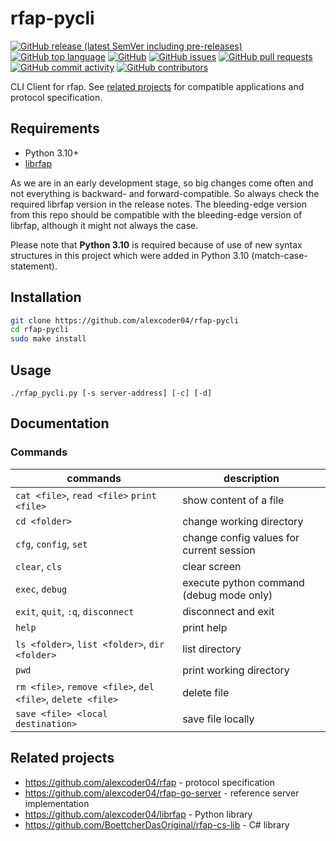 
# rfap-pycli

[![GitHub release (latest SemVer including pre-releases)](https://img.shields.io/github/v/release/alexcoder04/rfap-pycli?include_prereleases)](https://github.com/alexcoder04/rfap-pycli/releases/latest)
[![GitHub top language](https://img.shields.io/github/languages/top/alexcoder04/rfap-pycli)](https://github.com/alexcoder04/rfap-pycli/search?l=go)
[![GitHub](https://img.shields.io/github/license/alexcoder04/rfap-pycli)](https://github.com/alexcoder04/rfap-pycli/blob/main/LICENSE)
[![GitHub issues](https://img.shields.io/github/issues/alexcoder04/rfap-pycli)](https://github.com/alexcoder04/rfap-pycli/issues)
[![GitHub pull requests](https://img.shields.io/github/issues-pr/alexcoder04/rfap-pycli)](https://github.com/alexcoder04/rfap-pycli/pulls)
[![GitHub commit activity](https://img.shields.io/github/commit-activity/m/alexcoder04/rfap-pycli)](https://github.com/alexcoder04/rfap-pycli/commits/main)
[![GitHub contributors](https://img.shields.io/github/contributors-anon/alexcoder04/rfap-pycli)](https://github.com/alexcoder04/rfap-pycli/graphs/contributors)

CLI Client for rfap. See [related projects](#related-projects) for compatible
applications and protocol specification.

## Requirements

 - Python 3.10+
 - [librfap](https://github.com/alexcoder04/librfap)

As we are in an early development stage, so big changes come often and not
everything is backward- and forward-compatible. So always check the required
librfap version in the release notes. The bleeding-edge version from this repo
should be compatible with the bleeding-edge version of librfap, although it
might not always the case.

Please note that **Python 3.10** is required because of use of new syntax
structures in this project which were added in Python 3.10
(match-case-statement).

## Installation

```sh
git clone https://github.com/alexcoder04/rfap-pycli
cd rfap-pycli
sudo make install
```

## Usage

```
./rfap_pycli.py [-s server-address] [-c] [-d]
```

## Documentation

### Commands

| commands                                                    | description                              |
|-------------------------------------------------------------|------------------------------------------|
| `cat <file>`, `read <file>` `print <file>`                  | show content of a file                   |
| `cd <folder>`                                               | change working directory                 |
| `cfg`, `config`, `set`                                      | change config values for current session |
| `clear`, `cls`                                              | clear screen                             |
| `exec`, `debug`                                             | execute python command (debug mode only) |
| `exit`, `quit`, `:q`, `disconnect`                          | disconnect and exit                      |
| `help`                                                      | print help                               |
| `ls <folder>`, `list <folder>`, `dir <folder>`              | list directory                           |
| `pwd`                                                       | print working directory                  |
| `rm <file>`, `remove <file>`, `del <file>`, `delete <file>` | delete file                              |
| `save <file> <local destination>`                           | save file locally                        |

## Related projects

 - https://github.com/alexcoder04/rfap - protocol specification
 - https://github.com/alexcoder04/rfap-go-server - reference server implementation
 - https://github.com/alexcoder04/librfap - Python library
 - https://github.com/BoettcherDasOriginal/rfap-cs-lib - C# library

